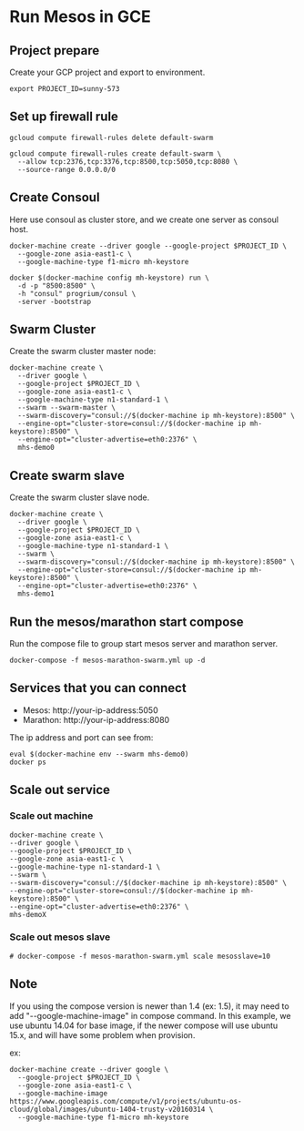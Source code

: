# Run Mesos in GCE

## Project prepare

Create your GCP project and export to environment.

```
export PROJECT_ID=sunny-573
```

## Set up firewall rule

```
gcloud compute firewall-rules delete default-swarm

gcloud compute firewall-rules create default-swarm \
  --allow tcp:2376,tcp:3376,tcp:8500,tcp:5050,tcp:8080 \
  --source-range 0.0.0.0/0
```

## Create Consoul

Here use consoul as cluster store, and we create one server as consoul host.

```
docker-machine create --driver google --google-project $PROJECT_ID \
  --google-zone asia-east1-c \
  --google-machine-type f1-micro mh-keystore

docker $(docker-machine config mh-keystore) run \
  -d -p "8500:8500" \
  -h "consul" progrium/consul \
  -server -bootstrap
```

## Swarm Cluster

Create the swarm cluster master node:

```
docker-machine create \
  --driver google \
  --google-project $PROJECT_ID \
  --google-zone asia-east1-c \
  --google-machine-type n1-standard-1 \
  --swarm --swarm-master \
  --swarm-discovery="consul://$(docker-machine ip mh-keystore):8500" \
  --engine-opt="cluster-store=consul://$(docker-machine ip mh-keystore):8500" \
  --engine-opt="cluster-advertise=eth0:2376" \
  mhs-demo0
```


## Create swarm slave

Create the swarm cluster slave node.

```
docker-machine create \
  --driver google \
  --google-project $PROJECT_ID \
  --google-zone asia-east1-c \
  --google-machine-type n1-standard-1 \
  --swarm \
  --swarm-discovery="consul://$(docker-machine ip mh-keystore):8500" \
  --engine-opt="cluster-store=consul://$(docker-machine ip mh-keystore):8500" \
  --engine-opt="cluster-advertise=eth0:2376" \
  mhs-demo1
```

## Run the mesos/marathon start compose

Run the compose file to group start mesos server and marathon server.

```
docker-compose -f mesos-marathon-swarm.yml up -d
```

## Services that you can connect

* Mesos: http://your-ip-address:5050
* Marathon: http://your-ip-address:8080

The ip address and port can see from:

```
eval $(docker-machine env --swarm mhs-demo0)
docker ps
```

## Scale out service

### Scale out machine

```
docker-machine create \
--driver google \
--google-project $PROJECT_ID \
--google-zone asia-east1-c \
--google-machine-type n1-standard-1 \
--swarm \
--swarm-discovery="consul://$(docker-machine ip mh-keystore):8500" \
--engine-opt="cluster-store=consul://$(docker-machine ip mh-keystore):8500" \
--engine-opt="cluster-advertise=eth0:2376" \
mhs-demoX
```

### Scale out mesos slave

```
# docker-compose -f mesos-marathon-swarm.yml scale mesosslave=10
```


## Note

If you using the compose version is newer than 1.4 (ex: 1.5), it may need to add "--google-machine-image" in compose command. In this example, we use ubuntu 14.04 for base image, if the newer compose will use ubuntu 15.x, and will have some problem when provision.

ex: 

```
docker-machine create --driver google \
  --google-project $PROJECT_ID \
  --google-zone asia-east1-c \
  --google-machine-image https://www.googleapis.com/compute/v1/projects/ubuntu-os-cloud/global/images/ubuntu-1404-trusty-v20160314 \
  --google-machine-type f1-micro mh-keystore
``` 


